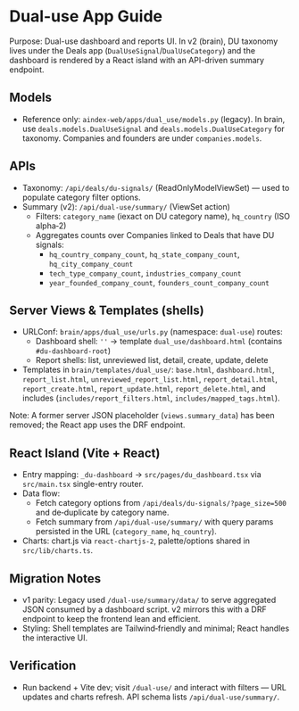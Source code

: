 # Dual-use App Guide

Purpose: Dual-use dashboard and reports UI. In v2 (brain), DU taxonomy lives under the Deals app (`DualUseSignal`/`DualUseCategory`) and the dashboard is rendered by a React island with an API-driven summary endpoint.

## Models
- Reference only: `aindex-web/apps/dual_use/models.py` (legacy). In brain, use `deals.models.DualUseSignal` and `deals.models.DualUseCategory` for taxonomy. Companies and founders are under `companies.models`.

## APIs
- Taxonomy: `/api/deals/du-signals/` (ReadOnlyModelViewSet) — used to populate category filter options.
- Summary (v2): `/api/dual-use/summary/` (ViewSet action)
  - Filters: `category_name` (iexact on DU category name), `hq_country` (ISO alpha‑2)
  - Aggregates counts over Companies linked to Deals that have DU signals:
    - `hq_country_company_count`, `hq_state_company_count`, `hq_city_company_count`
    - `tech_type_company_count`, `industries_company_count`
    - `year_founded_company_count`, `founders_count_company_count`

## Server Views & Templates (shells)
- URLConf: `brain/apps/dual_use/urls.py` (namespace: `dual-use`) routes:
  - Dashboard shell: `''` → template `dual_use/dashboard.html` (contains `#du-dashboard-root`)
  - Report shells: list, unreviewed list, detail, create, update, delete
- Templates in `brain/templates/dual_use/`: `base.html`, `dashboard.html`, `report_list.html`, `unreviewed_report_list.html`, `report_detail.html`, `report_create.html`, `report_update.html`, `report_delete.html`, and includes (`includes/report_filters.html`, `includes/mapped_tags.html`).

Note: A former server JSON placeholder (`views.summary_data`) has been removed; the React app uses the DRF endpoint.

## React Island (Vite + React)
- Entry mapping: `_du-dashboard` → `src/pages/du_dashboard.tsx` via `src/main.tsx` single-entry router.
- Data flow:
  - Fetch category options from `/api/deals/du-signals/?page_size=500` and de‑duplicate by category name.
  - Fetch summary from `/api/dual-use/summary/` with query params persisted in the URL (`category_name`, `hq_country`).
- Charts: chart.js via `react-chartjs-2`, palette/options shared in `src/lib/charts.ts`.

## Migration Notes
- v1 parity: Legacy used `/dual-use/summary/data/` to serve aggregated JSON consumed by a dashboard script. v2 mirrors this with a DRF endpoint to keep the frontend lean and efficient.
- Styling: Shell templates are Tailwind‑friendly and minimal; React handles the interactive UI.

## Verification
- Run backend + Vite dev; visit `/dual-use/` and interact with filters — URL updates and charts refresh. API schema lists `/api/dual-use/summary/`.
